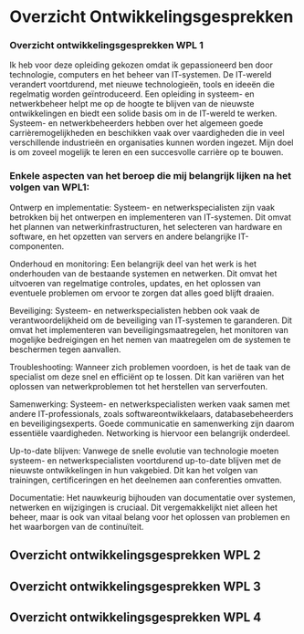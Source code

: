 # Overzicht Ontwikkelingsgesprekken

### Overzicht ontwikkelingsgesprekken WPL 1

Ik heb voor deze opleiding gekozen omdat ik gepassioneerd ben door technologie, computers en het beheer van IT-systemen. De IT-wereld verandert voortdurend, met nieuwe technologieën, tools en ideeën die regelmatig worden geïntroduceerd. Een opleiding in systeem- en netwerkbeheer helpt me op de hoogte te blijven van de nieuwste ontwikkelingen en biedt een solide basis om in de IT-wereld te werken. Systeem- en netwerkbeheerders hebben over het algemeen goede carrièremogelijkheden en beschikken vaak over vaardigheden die in veel verschillende industrieën en organisaties kunnen worden ingezet. Mijn doel is om zoveel mogelijk te leren en een succesvolle carrière op te bouwen.

### Enkele aspecten van het beroep die mij belangrijk lijken na het volgen van WPL1:

Ontwerp en implementatie: Systeem- en netwerkspecialisten zijn vaak betrokken bij het ontwerpen en implementeren van IT-systemen. Dit omvat het plannen van netwerkinfrastructuren, het selecteren van hardware en software, en het opzetten van servers en andere belangrijke IT-componenten.

Onderhoud en monitoring: Een belangrijk deel van het werk is het onderhouden van de bestaande systemen en netwerken. Dit omvat het uitvoeren van regelmatige controles, updates, en het oplossen van eventuele problemen om ervoor te zorgen dat alles goed blijft draaien.

Beveiliging: Systeem- en netwerkspecialisten hebben ook vaak de verantwoordelijkheid om de beveiliging van IT-systemen te garanderen. Dit omvat het implementeren van beveiligingsmaatregelen, het monitoren van mogelijke bedreigingen en het nemen van maatregelen om de systemen te beschermen tegen aanvallen.

Troubleshooting: Wanneer zich problemen voordoen, is het de taak van de specialist om deze snel en efficiënt op te lossen. Dit kan variëren van het oplossen van netwerkproblemen tot het herstellen van serverfouten.

Samenwerking: Systeem- en netwerkspecialisten werken vaak samen met andere IT-professionals, zoals softwareontwikkelaars, databasebeheerders en beveiligingsexperts. Goede communicatie en 
samenwerking zijn daarom essentiële vaardigheden. Networking is hiervoor een belangrijk onderdeel.

Up-to-date blijven: Vanwege de snelle evolutie van technologie moeten systeem- en netwerkspecialisten voortdurend up-to-date blijven met de nieuwste ontwikkelingen in hun vakgebied. Dit kan het volgen van trainingen, certificeringen en het deelnemen aan conferenties omvatten.

Documentatie: Het nauwkeurig bijhouden van documentatie over systemen, netwerken en wijzigingen is cruciaal. Dit vergemakkelijkt niet alleen het beheer, maar is ook van vitaal belang voor het oplossen van problemen en het waarborgen van de continuïteit.

## Overzicht ontwikkelingsgesprekken WPL 2

## Overzicht ontwikkelingsgesprekken WPL 3

## Overzicht ontwikkelingsgesprekken WPL 4

